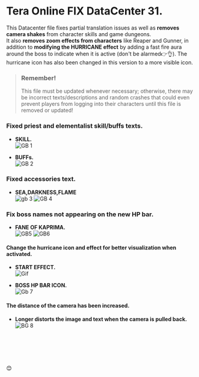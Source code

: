 # Tera Online FIX DataCenter 31.
 This Datacenter file fixes partial translation issues as well as __removes camera shakes__ from character skills and game dungeons.
 <br/> 
 It also __removes zoom effects from characters__ like Reaper and Gunner, in addition to __modifying the HURRICANE effect__ by adding a fast fire aura around the boss to indicate when it is active (don't be alarmed👉👌). The hurricane icon has also been changed in this version to a more visible icon.
 
> ### Remember!
> This file must be updated whenever necessary; otherwise, there may be incorrect texts/descriptions and random crashes that could even prevent players from logging into their characters until this file is removed or updated!

### Fixed priest and elementalist skill/buffs texts.


+ __SKILL.__ <br/> 
![GB 1](https://github.com/user-attachments/assets/0b213405-b49e-499c-bab4-1a00a9b7c89f)

+ __BUFFs.__ <br/> 
![GB 2](https://github.com/user-attachments/assets/cbd5c5c3-a445-4199-964e-ce3b77c53f11)

### Fixed accessories text.
+ __SEA,DARKNESS,FLAME__ <br/> 
![gb 3](https://github.com/user-attachments/assets/293590f0-4d1e-4eef-9301-602627d2badb)
![GB 4](https://github.com/user-attachments/assets/67af5fb9-b834-47b2-beef-82e072057eec)


### Fix boss names not appearing on the new HP bar.
+ __FANE OF KAPRIMA.__ <br/> 
![GB5](https://github.com/user-attachments/assets/ab8b5a92-4f22-44d5-91ff-74529bf45294)
![GB6](https://github.com/user-attachments/assets/d947ec23-c9c2-46ff-8329-878c1d1378c1)


#### Change the hurricane icon and effect for better visualization when activated.
+ __START EFFECT.__ <br/> 
![Gif](https://github.com/user-attachments/assets/06a9e30d-5735-4592-83e9-07b5d2fe75db)

+ __BOSS HP BAR ICON.__ <br/> 
![Gb 7](https://github.com/user-attachments/assets/7511e5b5-e8d3-41fc-b1b8-1e8e9f6398cc)

#### The distance of the camera has been increased.
+ __Longer distorts the image and text when the camera is pulled back.__ <br/> 
![BG 8](https://github.com/user-attachments/assets/b3833ca2-704b-467e-904d-8e439e32ded4)
<br/>
<br/>
<br/>
<br/> 

😊

